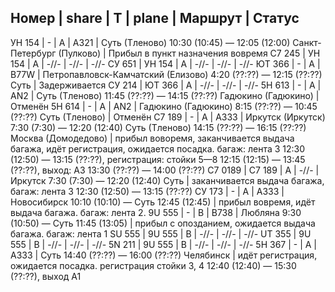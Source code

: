 Номер  | share  | T | plane | Маршрут | Статус
----------------------------------
УН 154 | -      | A | A321  | Суть (Тленово) 10:30 (10:45) — 12:05 (12:00) Санкт-Петербург (Пулково) | Прибыл в пункт назначения вовремя
С7 245 | УН 154 | A | -//-  | -//- | -//-
СУ 651 | УН 154 | A | -//-  | -//- | -//-
ЮТ 366 | -      | A | B77W  | Петропавловск-Камчатский (Елизово) 4:20 (??:??) — 12:15 (??:??) Суть | Задерживается
СУ 214 | ЮТ 366 | A | -//-  | -//- | -//-
5H 613 | -      | A | AN2   | Суть (Тленово) 11:45 (??:??) — 14:15 (??:??) Гадюкино (Гадюкино) | Отменён
5Н 614 | -      | A | AN2   | Гадюкино (Гадюкино) 8:15 (??:??) — 10:45 (??:??) Суть (Тленово) | Отменён
С7 189 | -      | A | A333  | Иркутск (Иркутск) 7:30 (7:30) — 12:20 (12:40) Суть (Тленово) 14:15 (??:??) — 16:15 (??:??) Москва (Домодедово) | прибыл воворемя, заканчивается выдача багажа, идёт регистрация, ожидается посадка. багаж: лента 3 12:30 (12:50) — 13:15 (??:??), регистрация: стойки 5—8 12:15 (12:15) — 13:45 (??:??), выход: A3 13:30 (??:??) — 14:00 (??:??)
C7 0189 | С7 189 | A | -//- | Иркутск 7:30 (7:30) — 12:20 (12:40) Суть | заканчивается выдача багажа, багаж: лента 3 12:30 (12:50) — 13:15 (??:??)
СУ 173  | -      | A | A333 | Новосибирск 10:10 (10:10) — Суть 12:45 (12:45) | прибыл вовремя, идёт выдача багажа. багаж: лента 2.
9U 555  | -      | B | B738 | Любляна 9:30 (10:50) — Cуть 11:45 (13:05) | прибыл с опозданием, ожидается выдача багажа. багаж: лента 1
SU 555  | 9U 555 | B | -//- | -//- | -//-
UT 355  | 9U 555 | B | -//- | -//- | -//-
5N 211  | 9U 555 | B | -//- | -//- | -//-
5Н 367  | -      | A | A333 | Суть 14:40 (??:??) — 16:00 (??:??) Челябинск | идёт регистрация, ожидается посадка. регистрация стойки 3, 4 12:40 (12:40) — 15:30 (??:??), выход A1
